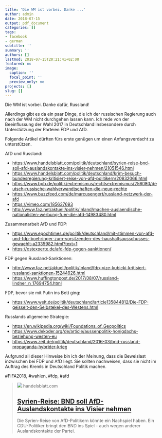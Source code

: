```yaml
---
title: 'Die WM ist vorbei. Danke ...'
author: admin
date: 2018-07-15
output: pdf_document
categories: []
tags:
- facebook
- german
subtitle: ''
summary: ''
authors: []
lastmod: 2018-07-15T20:21:41+02:00
featured: no
image:
  caption: ''
  focal_point: ''
  preview_only: no
projects: []
slug: []
---
```

Die WM ist vorbei. Danke dafür, Russland! 

Allerdings gibt es da ein paar Dinge, die ich der russischen Regierung auch nach der WM nicht durchgehen lassen kann. Ich rede von der Beeinflussung der Wahl 2017 in Deutschland insbesondere durch Unterstützung der Parteien FDP und AfD. 

Folgende Artikel dürften fürs erste genügen um einen Anfangsverdacht zu unterstützen.

AfD und Russland:
- https://www.handelsblatt.com/politik/deutschland/syrien-reise-bnd-soll-afd-auslandskontakte-ins-visier-nehmen/21051546.html
- https://www.handelsblatt.com/politik/deutschland/krim-besuch-bundesregierung-kritisiert-reise-von-afd-politikern/20932066.html
- https://www.bpb.de/politik/extremismus/rechtsextremismus/256080/deutsch-russische-wahlverwandtschaften-die-neue-rechte
- https://www.buzzfeed.com/de/marcusengert/russland-netzwerk-der-afd
- https://vimeo.com/185637693
- http://www.faz.net/aktuell/politik/inland/machen-auslaendische-nationalisten-werbung-fuer-die-afd-14983480.html

Zusammenarbeit AfD und FDP:
- https://www.epochtimes.de/politik/deutschland/mit-stimmen-von-afd-und-fdp-boehringer-zum-vorsitzenden-des-haushaltsausschusses-gewaehlt-a2335982.html?text=1
- https://ostexperte.de/afd-fdp-gegen-sanktionen/

FDP gegen Russland-Sanktionen:
- http://www.faz.net/aktuell/politik/inland/fdp-vize-kubicki-kritisiert-russland-sanktionen-15244926.html
- https://www.huffingtonpost.de/2017/08/07/russland-lindner_n_17694754.html

FDP, bevor sie mit Putin ins Bett ging:
- https://www.welt.de/politik/deutschland/article135844812/Die-FDP-geisselt-den-Selbstekel-des-Westens.html

Russlands allgemeine Strategie:
- https://en.wikipedia.org/wiki/Foundations_of_Geopolitics
- https://www.dekoder.org/de/article/aussenpolitik-honigdachs-beziehung-westen-eu
- https://www.zeit.de/politik/deutschland/2016-03/bnd-russland-propaganda-hybrider-krieg

Aufgrund all dieser Hinweise bin ich der Meinung, dass die Beweislast inzwischen bei FDP und AfD liegt. Sie sollten nachweisen, dass sie nicht im Auftrag des Kremls in Deutschland Politik machen.

#FIFA2018, #wahlen, #fdp, #afd
> [![](https://www.handelsblatt.com/images/bundesnachrichtendienst/21051556/3-format2003.jpg)](https://www.handelsblatt.com/politik/deutschland/syrien-reise-bnd-soll-afd-auslandskontakte-ins-visier-nehmen/21051546.html)
> handelsblatt.com
> ## [Syrien-Reise: BND soll AfD-Auslandskontakte ins Visier nehmen](https://www.handelsblatt.com/politik/deutschland/syrien-reise-bnd-soll-afd-auslandskontakte-ins-visier-nehmen/21051546.html)
>
>Die Syrien-Reise von AfD-Politikern könnte ein Nachspiel haben. Ein CDU-Politiker bringt den BND ins Spiel - auch wegen anderer Auslandskontakte der Partei.

